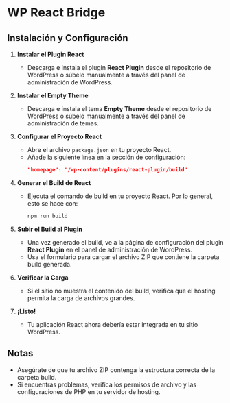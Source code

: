 # WP React Bridge

## Instalación y Configuración

1. **Instalar el Plugin React**

   - Descarga e instala el plugin **React Plugin** desde el repositorio de WordPress o súbelo manualmente a través del panel de administración de WordPress.

2. **Instalar el Empty Theme**

   - Descarga e instala el tema **Empty Theme** desde el repositorio de WordPress o súbelo manualmente a través del panel de administración de temas.

3. **Configurar el Proyecto React**

   - Abre el archivo `package.json` en tu proyecto React.
   - Añade la siguiente línea en la sección de configuración:
     ```json
     "homepage": "/wp-content/plugins/react-plugin/build"
     ```

4. **Generar el Build de React**

   - Ejecuta el comando de build en tu proyecto React. Por lo general, esto se hace con:
     ```bash
     npm run build
     ```

5. **Subir el Build al Plugin**

   - Una vez generado el build, ve a la página de configuración del plugin **React Plugin** en el panel de administración de WordPress.
   - Usa el formulario para cargar el archivo ZIP que contiene la carpeta build generada.

6. **Verificar la Carga**

   - Si el sitio no muestra el contenido del build, verifica que el hosting permita la carga de archivos grandes.

7. **¡Listo!**
   - Tu aplicación React ahora debería estar integrada en tu sitio WordPress.

## Notas

- Asegúrate de que tu archivo ZIP contenga la estructura correcta de la carpeta build.
- Si encuentras problemas, verifica los permisos de archivo y las configuraciones de PHP en tu servidor de hosting.
